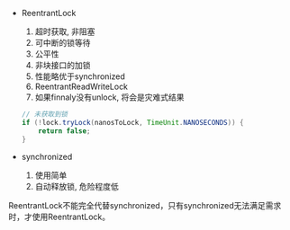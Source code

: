 - ReentrantLock

  1. 超时获取, 非阻塞
  2. 可中断的锁等待
  3. 公平性
  4. 非块接口的加锁
  5. 性能略优于synchronized
  6.  ReentrantReadWriteLock
  7. 如果finnaly没有unlock, 将会是灾难式结果

  ```java
  // 未获取到锁
  if (!lock.tryLock(nanosToLock, TimeUnit.NANOSECONDS)) {
      return false;
  }
  ```

- synchronized
  1. 使用简单
  2. 自动释放锁, 危险程度低

ReentrantLock不能完全代替synchronized，只有synchronized无法满足需求时，才使用ReentrantLock。
